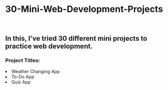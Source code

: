 # 30-Mini-Web-Development-Projects
<br>
<h2>In this, I've tried 30 different mini projects to practice web development.</h2


<ol><h3>Project Titles:</h3>
  <li>Weather Changing App</li>
  <li>To-Do App</li>
  <li>Quiz App</li>
</ol>
